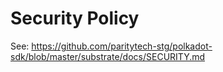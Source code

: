 # Security Policy

See: <https://github.com/paritytech-stg/polkadot-sdk/blob/master/substrate/docs/SECURITY.md>
